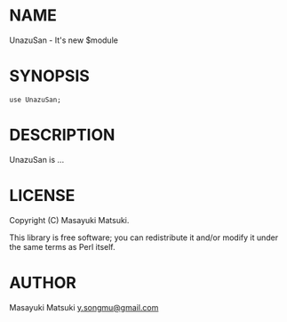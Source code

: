 # NAME

UnazuSan - It's new $module

# SYNOPSIS

    use UnazuSan;

# DESCRIPTION

UnazuSan is ...

# LICENSE

Copyright (C) Masayuki Matsuki.

This library is free software; you can redistribute it and/or modify
it under the same terms as Perl itself.

# AUTHOR

Masayuki Matsuki <y.songmu@gmail.com>
